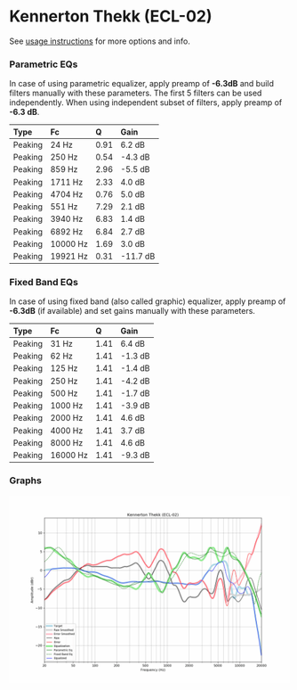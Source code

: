 # Kennerton Thekk (ECL-02)
See [usage instructions](https://github.com/jaakkopasanen/AutoEq#usage) for more options and info.

### Parametric EQs
In case of using parametric equalizer, apply preamp of **-6.3dB** and build filters manually
with these parameters. The first 5 filters can be used independently.
When using independent subset of filters, apply preamp of **-6.3 dB**.

| Type    | Fc       |    Q | Gain     |
|:--------|:---------|:-----|:---------|
| Peaking | 24 Hz    | 0.91 | 6.2 dB   |
| Peaking | 250 Hz   | 0.54 | -4.3 dB  |
| Peaking | 859 Hz   | 2.96 | -5.5 dB  |
| Peaking | 1711 Hz  | 2.33 | 4.0 dB   |
| Peaking | 4704 Hz  | 0.76 | 5.0 dB   |
| Peaking | 551 Hz   | 7.29 | 2.1 dB   |
| Peaking | 3940 Hz  | 6.83 | 1.4 dB   |
| Peaking | 6892 Hz  | 6.84 | 2.7 dB   |
| Peaking | 10000 Hz | 1.69 | 3.0 dB   |
| Peaking | 19921 Hz | 0.31 | -11.7 dB |

### Fixed Band EQs
In case of using fixed band (also called graphic) equalizer, apply preamp of **-6.3dB**
(if available) and set gains manually with these parameters.

| Type    | Fc       |    Q | Gain    |
|:--------|:---------|:-----|:--------|
| Peaking | 31 Hz    | 1.41 | 6.4 dB  |
| Peaking | 62 Hz    | 1.41 | -1.3 dB |
| Peaking | 125 Hz   | 1.41 | -1.4 dB |
| Peaking | 250 Hz   | 1.41 | -4.2 dB |
| Peaking | 500 Hz   | 1.41 | -1.7 dB |
| Peaking | 1000 Hz  | 1.41 | -3.9 dB |
| Peaking | 2000 Hz  | 1.41 | 4.6 dB  |
| Peaking | 4000 Hz  | 1.41 | 3.7 dB  |
| Peaking | 8000 Hz  | 1.41 | 4.6 dB  |
| Peaking | 16000 Hz | 1.41 | -9.3 dB |

### Graphs
![](./Kennerton%20Thekk%20(ECL-02).png)